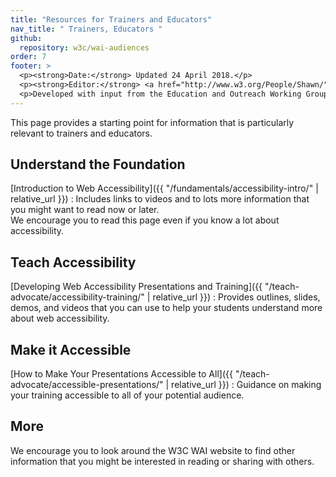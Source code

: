 ```yaml
---
title: "Resources for Trainers and Educators"
nav_title: " Trainers, Educators "
github:
  repository: w3c/wai-audiences
order: 7
footer: >
  <p><strong>Date:</strong> Updated 24 April 2018.</p>
  <p><strong>Editor:</strong> <a href="http://www.w3.org/People/Shawn/">Shawn Lawton Henry</a>.</p>
  <p>Developed with input from the Education and Outreach Working Group (<a href="http://www.w3.org/WAI/EO/">EOWG</a>).</p>
---
```


This page provides a starting point for information that is particularly relevant to trainers and educators.

## Understand the Foundation

[Introduction to Web Accessibility]({{ "/fundamentals/accessibility-intro/" | relative_url }})
: Includes links to videos and to lots more information that you might want to read now or later.<br/>We encourage you to read this page even if you know a lot about accessibility.

## Teach Accessibility

[Developing Web Accessibility Presentations and Training]({{ "/teach-advocate/accessibility-training/" | relative_url }})
: Provides outlines, slides, demos, and videos that you can use to help your students understand more about web accessibility.

## Make it Accessible

[How to Make Your Presentations Accessible to All]({{ "/teach-advocate/accessible-presentations/" | relative_url }})
: Guidance on making your training accessible to all of your potential audience.

## More

We encourage you to look around the W3C WAI website to find other information that you might be interested in reading or sharing with others.
